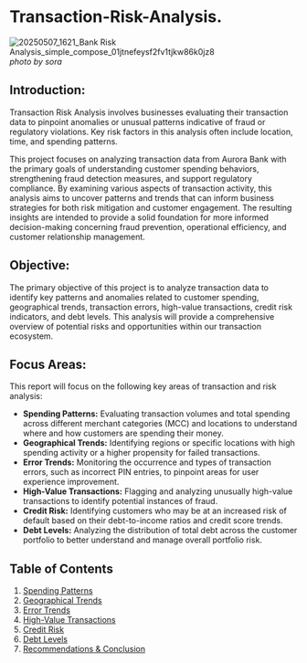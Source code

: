 # Transaction-Risk-Analysis.
![20250507_1621_Bank Risk Analysis_simple_compose_01jtnefeysf2fv1tjkw86k0jz8](https://github.com/user-attachments/assets/cb83df25-04c3-485f-aa4d-96ca0473caf0)
*photo by sora*
## Introduction:
Transaction Risk Analysis involves businesses evaluating their transaction data to pinpoint anomalies or unusual patterns indicative of fraud or regulatory violations. Key risk factors in this analysis often include location, time, and spending patterns. 

This project focuses on analyzing transaction data from Aurora Bank with the primary goals of understanding customer spending behaviors, strengthening fraud detection measures, and support regulatory compliance. By examining various aspects of transaction activity, this analysis aims to uncover patterns and trends that can inform business strategies for both risk mitigation and customer engagement. The resulting insights are intended to provide a solid foundation for more informed decision-making concerning fraud prevention, operational efficiency, and customer relationship management.

## Objective:
The primary objective of this project is to analyze transaction data to identify key patterns and anomalies related to customer spending, geographical trends, transaction errors, high-value transactions, credit risk indicators, and debt levels. This analysis will provide a comprehensive overview of potential risks and opportunities within our transaction ecosystem.

## Focus Areas:
This report will focus on the following key areas of transaction and risk analysis:
- **Spending Patterns:** Evaluating transaction volumes and total spending across different merchant categories (MCC) and locations to understand where and how customers are spending their money.
- **Geographical Trends:** Identifying regions or specific locations with high spending activity or a higher propensity for failed transactions.
- **Error Trends:** Monitoring the occurrence and types of transaction errors, such as incorrect PIN entries, to pinpoint areas for user experience improvement.
- **High-Value Transactions:** Flagging and analyzing unusually high-value transactions to identify potential instances of fraud.
- **Credit Risk:** Identifying customers who may be at an increased risk of default based on their debt-to-income ratios and credit score trends.
- **Debt Levels:** Analyzing the distribution of total debt across the customer portfolio to better understand and manage overall portfolio risk.


## Table of Contents

1. [Spending Patterns](docs/2-spending-patterns.md)  
2. [Geographical Trends](docs/3-geographical-trends.md)  
3. [Error Trends](docs/4-error-trends.md)  
4. [High-Value Transactions](docs/5-high-value-transactions.md)  
5. [Credit Risk](docs/6-credit-risk.md)  
6. [Debt Levels](7docs/-debt-levels.md)  
7. [Recommendations & Conclusion](docs/8-recommendations-conclusion.md)

